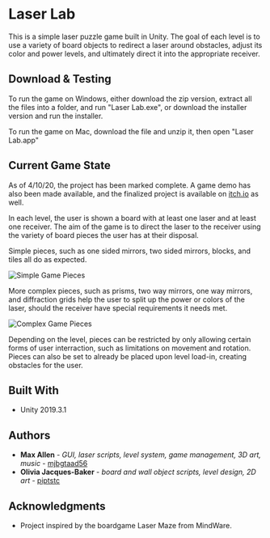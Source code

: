 # Laser Lab

This is a simple laser puzzle game built in Unity. The goal of each level is to use a variety of board objects to redirect a laser around obstacles, adjust its color and power levels, and ultimately direct it into the appropriate receiver.

## Download & Testing

To run the game on Windows, either download the zip version, extract all the files into a folder, and run "Laser Lab.exe", or download the installer version and run the installer. 

To run the game on Mac, download the file and unzip it, then open "Laser Lab.app"

## Current Game State

As of 4/10/20, the project has been marked complete. A game demo has also been made available, and the finalized project is available on [itch.io](https://mantisstudios.itch.io/laser-lab) as well.

In each level, the user is shown a board with at least one laser and at least one receiver. The aim of the game is to direct the laser to the receiver using the variety of board pieces the user has at their disposal. 

Simple pieces, such as one sided mirrors, two sided mirrors, blocks, and tiles all do as expected. 

![Simple Game Pieces](https://drive.google.com/file/d/1R_d6pmCEuRxAkULtk2H4sGzENdXLJo_O/view?usp=sharing)

More complex pieces, such as prisms, two way mirrors, one way mirrors, and diffraction grids help the user to split up the power or colors of the laser, should the receiver have special requirements it needs met.

![Complex Game Pieces](https://drive.google.com/file/d/1VsNNb9mK-zuA8iaa-0BG7Lk9tL5vO7rI/view?usp=sharing)

Depending on the level, pieces can be restricted by only allowing certain forms of user interraction, such as limitations on movement and rotation. Pieces can also be set to already be placed upon level load-in, creating obstacles for the user.


## Built With

* Unity 2019.3.1

## Authors

* **Max Allen** - *GUI, laser scripts, level system, game management, 3D art, music* - [mjbgtaad56](https://github.com/mjbgtaad56)
* **Olivia Jacques-Baker** - *board and wall object scripts, level design, 2D art* - [piptstc](https://github.com/piptstc)

## Acknowledgments

* Project inspired by the boardgame Laser Maze from MindWare.
